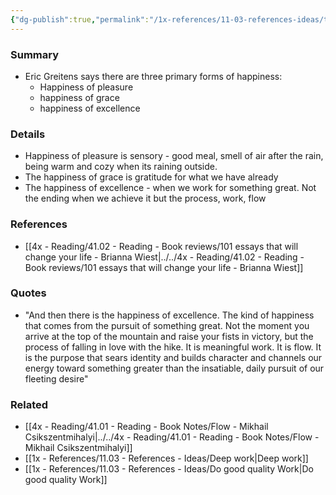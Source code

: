 ```yaml
---
{"dg-publish":true,"permalink":"/1x-references/11-03-references-ideas/the-happiness-of-pleasure-grace-and-excellence/","title":"Untitled"}
---
```



### Summary
- Eric Greitens says there are three primary forms of happiness:
	- Happiness of pleasure
	- happiness of grace
	- happiness of excellence

### Details
- Happiness of pleasure is sensory - good meal, smell of air after the rain, being warm and cozy when its raining outside.
- The happiness of grace is gratitude for what we have already
- The happiness of excellence - when we work for something great. Not the ending when we achieve it but the process, work, flow

### References
- [[4x - Reading/41.02 - Reading - Book reviews/101 essays that will change your life - Brianna Wiest\|../../4x - Reading/41.02 - Reading - Book reviews/101 essays that will change your life - Brianna Wiest]]

### Quotes
- "And then there is the happiness of excellence. The kind of happiness that comes from the pursuit of something great. Not the moment you arrive at the top of the mountain and raise your fists in victory, but the process of falling in love with the hike. It is meaningful work. It is flow. It is the purpose that sears identity and builds character and channels our energy toward something greater than the insatiable, daily pursuit of our fleeting desire"

### Related
- [[4x - Reading/41.01 - Reading - Book Notes/Flow - Mikhail Csikszentmihalyi\|../../4x - Reading/41.01 - Reading - Book Notes/Flow - Mikhail Csikszentmihalyi]]
- [[1x - References/11.03 - References - Ideas/Deep work\|Deep work]]
- [[1x - References/11.03 - References - Ideas/Do good quality Work\|Do good quality Work]]